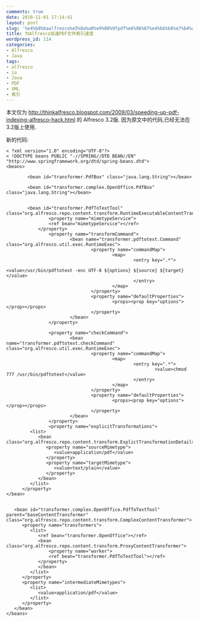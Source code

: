 ```yaml
---
comments: true
date: 2010-11-01 17:14:41
layout: post
slug: '%e4%b8%baalfresco%e5%8a%a0%e9%80%9fpdf%e6%96%87%e4%bb%b6%e7%b4%a2%e5%bc%95%e9%80%9f%e5%ba%a6'
title: 为Alfresco加速PDF文件索引速度
wordpress_id: 114
categories:
- Alfresco
- Java
tags:
- alfresco
- io
- Java
- PDF
- XML
- 索引
---
```


本文仅为 http://thinkalfresco.blogspot.com/2009/03/speeding-up-pdf-indexing-alfresco-hack.html 的 Alfresco 3.2版. 因为原文中的代码,已经无法在3.2版上使用.

新的代码:

    
    
    < ?xml version="1.0" encoding="UTF-8"?>
    < !DOCTYPE beans PUBLIC "-//SPRING//DTD BEAN//EN" "http://www.springframework.org/dtd/spring-beans.dtd">
    <beans>
            
            <bean id="transformer.PdfBox" class="java.lang.String"></bean>
            
            <bean id="transformer.complex.OpenOffice.PdfBox" class="java.lang.String"></bean>
    
            
            <bean id="transformer.PdfToTextTool" class="org.alfresco.repo.content.transform.RuntimeExecutableContentTransformerWorker">
                    <property name="mimetypeService">
             		<ref bean="mimetypeService"></ref>
          		</property>
                    <property name="transformCommand">
                            <bean name="transformer.pdftotext.Command" class="org.alfresco.util.exec.RuntimeExec">
                                    <property name="commandMap">
                                            <map>
                                                    <entry key=".*">
                                                            <value>/usr/bin/pdftotext -enc UTF-8 ${options} ${source} ${target}</value>
                                                    </entry>
                                            </map>
                                    </property>
                                    <property name="defaultProperties">
                                            <props><prop key="options"></prop></props>
                                    </property>
                            </bean>
                    </property>
                    
                    <property name="checkCommand">
                            <bean name="transformer.pdftotext.checkCommand" class="org.alfresco.util.exec.RuntimeExec">
                                    <property name="commandMap">
                                            <map>
                                                    <entry key=".*">
                                                            <value>chmod 777 /usr/bin/pdftotext</value>
                                                    </entry>
                                            </map>
                                    </property>
                                    <property name="defaultProperties">
                                            <props><prop key="options"></prop></props>
                                    </property>
                            </bean>
                    </property>
                    <property name="explicitTransformations">
             <list>
                <bean class="org.alfresco.repo.content.transform.ExplictTransformationDetails">
                   <property name="sourceMimetype">
                      <value>application/pdf</value>
                   </property>
                   <property name="targetMimetype">
                      <value>text/plain</value>
                   </property>
                </bean>
             </list>
          </property>
    </bean>
    
       
       <bean id="transformer.complex.OpenOffice.PdfToTextTool" parent="baseContentTransformer" class="org.alfresco.repo.content.transform.ComplexContentTransformer">
          <property name="transformers">
             <list>
                <ref bean="transformer.OpenOffice"></ref>
                <bean class="org.alfresco.repo.content.transform.ProxyContentTransformer">
                  	<property name="worker">
             		<ref bean="transformer.PdfToTextTool"></ref>
          		</property>
                </bean>
             </list>
          </property>
          <property name="intermediateMimetypes">
             <list>
                <value>application/pdf</value>
             </list>
          </property>
       </bean>
    </beans>
    
